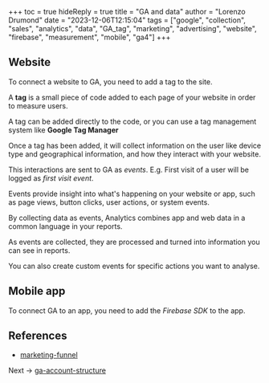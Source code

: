 +++
toc = true
hideReply = true
title = "GA and data"
author = "Lorenzo Drumond"
date = "2023-12-06T12:15:04"
tags = ["google",  "collection",  "sales",  "analytics",  "data",  "GA_tag",  "marketing",  "advertising",  "website",  "firebase",  "measurement",  "mobile",  "ga4"]
+++


## Website
To connect a website to GA, you need to add a tag to the site.

A __tag__ is a small piece of code added to each page of your website in order to measure users.

A tag can be added directly to the code, or you can use a tag management system like __Google Tag Manager__

Once a tag has been added, it will collect information on the user like device type and geographical information,
and how they interact with your website.

This interactions are sent to GA as _events_. E.g. First visit of a user will be logged as _first visit event_.

Events provide insight into what's happening on your website or app, such as page views, button clicks, user actions, or system events.

By collecting data as events, Analytics combines app and web data in a common language in your reports.

As events are collected, they are processed and turned into information you can see in reports.

You can also create custom events for specific actions you want to analyse.


## Mobile app
To connect GA to an app, you need to add the _Firebase SDK_ to the app.

## References
- [marketing-funnel](/wiki/marketing-funnel/)

Next -> [ga-account-structure](/wiki/ga-account-structure/)
